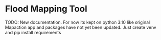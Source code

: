 # Flood Mapping Tool
TODO: New documentation. For now its kept on python 3.10 like original Mapaction app and packages have not yet been updated.
Just create venv and pip install requirements